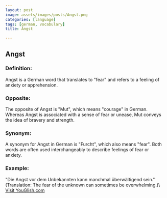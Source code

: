 ```yaml
---
layout: post
image: assets/images/posts/Angst.png
categories: [language]
tags: [german, vocabulary]
title: Angst

---
```


## Angst

### Definition:
Angst is a German word that translates to "fear" and refers to a feeling of anxiety or apprehension.

### Opposite:
The opposite of Angst is "Mut", which means "courage" in German. Whereas Angst is associated with a sense of fear or unease, Mut conveys the idea of bravery and strength.

### Synonym:
A synonym for Angst in German is "Furcht", which also means "fear". Both words are often used interchangeably to describe feelings of fear or anxiety.

### Example:
"Die Angst vor dem Unbekannten kann manchmal überwältigend sein."  
(Translation: The fear of the unknown can sometimes be overwhelming.)\ <a id="yg-widget-0" class="youglish-widget" data-query="Angst" data-lang="german" data-components="8412" data-auto-start="0" data-bkg-color="theme_light" data-title="How%20to%20pronounce%20Angst%20in%20German"  rel="nofollow" href="https://youglish.com">Visit YouGlish.com</a><script async src="https://youglish.com/public/emb/widget.js" charset="utf-8"></script>